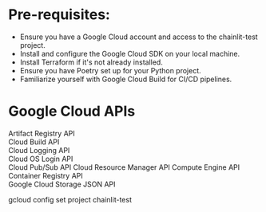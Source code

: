 # Pre-requisites:
* Ensure you have a Google Cloud account and access to the chainlit-test project.
* Install and configure the Google Cloud SDK on your local machine.
* Install Terraform if it's not already installed.
* Ensure you have Poetry set up for your Python project.
* Familiarize yourself with Google Cloud Build for CI/CD pipelines.

# Google Cloud APIs
Artifact Registry API					
Cloud Build API					
Cloud Logging API					
Cloud OS Login API					
Cloud Pub/Sub API
Cloud Resource Manager API
Compute Engine API					
Container Registry API					
Google Cloud Storage JSON API		


gcloud config set project chainlit-test